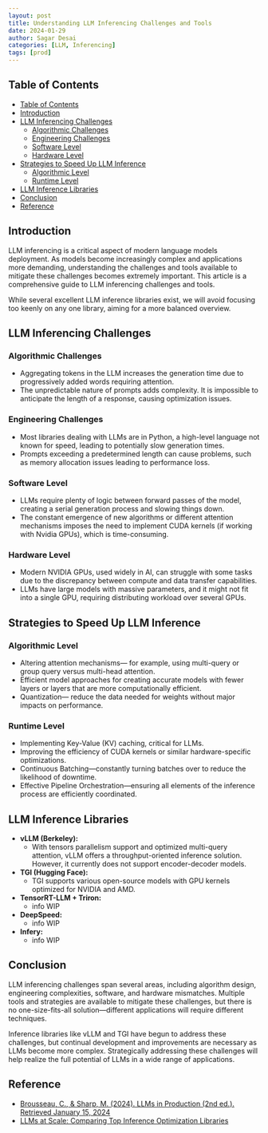 ```yaml
---
layout: post
title: Understanding LLM Inferencing Challenges and Tools
date: 2024-01-29
author: Sagar Desai
categories: [LLM, Inferencing]
tags: [prod]
---
```


## Table of Contents
- [Table of Contents](#table-of-contents)
- [Introduction](#introduction)
- [LLM Inferencing Challenges](#llm-inferencing-challenges)
  - [Algorithmic Challenges](#algorithmic-challenges)
  - [Engineering Challenges](#engineering-challenges)
  - [Software Level](#software-level)
  - [Hardware Level](#hardware-level)
- [Strategies to Speed Up LLM Inference](#strategies-to-speed-up-llm-inference)
  - [Algorithmic Level](#algorithmic-level)
  - [Runtime Level](#runtime-level)
- [LLM Inference Libraries](#llm-inference-libraries)
- [Conclusion](#conclusion)
- [Reference](#reference)

## Introduction
LLM inferencing is a critical aspect of modern language models deployment. As models become increasingly complex and applications more demanding, understanding the challenges and tools available to mitigate these challenges becomes extremely important. This article is a comprehensive guide to LLM inferencing challenges and tools.

While several excellent LLM inference libraries exist, we will avoid focusing too keenly on any one library, aiming for a more balanced overview.

## LLM Inferencing Challenges
### Algorithmic Challenges
- Aggregating tokens in the LLM increases the generation time due to progressively added words requiring attention.
- The unpredictable nature of prompts adds complexity. It is impossible to anticipate the length of a response, causing optimization issues.

### Engineering Challenges
- Most libraries dealing with LLMs are in Python, a high-level language not known for speed, leading to potentially slow generation times.
- Prompts exceeding a predetermined length can cause problems, such as memory allocation issues leading to performance loss.

### Software Level
- LLMs require plenty of logic between forward passes of the model, creating a serial generation process and slowing things down.
- The constant emergence of new algorithms or different attention mechanisms imposes the need to implement CUDA kernels (if working with Nvidia GPUs), which is time-consuming.

### Hardware Level
- Modern NVIDIA GPUs, used widely in AI, can struggle with some tasks due to the discrepancy between compute and data transfer capabilities.
- LLMs have large models with massive parameters, and it might not fit into a single GPU, requiring distributing workload over several GPUs.

## Strategies to Speed Up LLM Inference
### Algorithmic Level
- Altering attention mechanisms— for example, using multi-query or group query versus multi-head attention.
- Efficient model approaches for creating accurate models with fewer layers or layers that are more computationally efficient.
- Quantization— reduce the data needed for weights without major impacts on performance.

### Runtime Level
- Implementing Key-Value (KV) caching, critical for LLMs.
- Improving the efficiency of CUDA kernels or similar hardware-specific optimizations.
- Continuous Batching—constantly turning batches over to reduce the likelihood of downtime.
- Effective Pipeline Orchestration—ensuring all elements of the inference process are efficiently coordinated.

## LLM Inference Libraries
- **vLLM (Berkeley):** 
    - With tensors parallelism support and optimized multi-query attention, vLLM offers a throughput-oriented inference solution. However, it currently does not support encoder-decoder models.
- **TGI (Hugging Face):** 
    - TGI supports various open-source models with GPU kernels optimized for NVIDIA and AMD.
- **TensorRT-LLM + Triron:**
    - info WIP 
- **DeepSpeed:**
    - info WIP
- **Infery:**
    - info WIP

## Conclusion
LLM inferencing challenges span several areas, including algorithm design, engineering complexities, software, and hardware mismatches. Multiple tools and strategies are available to mitigate these challenges, but there is no one-size-fits-all solution—different applications will require different techniques.

Inference libraries like vLLM and TGI have begun to address these challenges, but continual development and improvements are necessary as LLMs become more complex. Strategically addressing these challenges will help realize the full potential of LLMs in a wide range of applications.

## Reference
- [Brousseau, C., & Sharp, M. (2024). LLMs in Production (2nd ed.). Retrieved January 15, 2024](https://www.manning.com/books/llms-in-production)
- [LLMs at Scale: Comparing Top Inference Optimization Libraries](https://www.youtube.com/watch?v=0AkKWIXKQ9s&t=1s)
